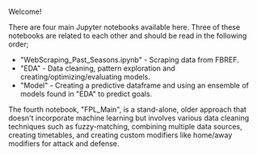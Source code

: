 Welcome!

There are four main Jupyter notebooks available here. Three of these notebooks are related to each other and should be read in the following order;
* "WebScraping_Past_Seasons.ipynb" - Scraping data from FBREF. 
* "EDA" - Data cleaning, pattern exploration and creating/optimizing/evaluating models.  
* "Model" - Creating a predictive dataframe and using an ensemble of models found in "EDA" to predict goals. 

The fourth notebook, "FPL_Main", is a stand-alone, older approach that doesn't incorporate machine learning but involves various data cleaning techniques such as fuzzy-matching, combining multiple data sources, creating timetables, and creating custom modifiers like home/away modifiers for attack and defense.
